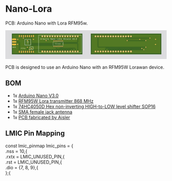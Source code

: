 # Nano-Lora
PCB: Arduino Nano with Lora RFM95w.

<picture>
  <img src="https://github.com/bvdbrule/Nano-Lora/blob/master/Nano-Lora.jpeg"  alt="Arduino Nano with Lora RFM95W" style="width:auto;">
</picture>

PCB is designed to use an Arduino Nano with an RFM95W Lorawan device.

<H2>BOM</H2>
<UL>
<LI>1x <a href="https://s.click.aliexpress.com/e/oj4uVwhix">Arduino Nano V3.0</a>
<LI>1x <a href="https://s.click.aliexpress.com/e/PBDM0cXJl">RFM95W Lora transmitter 868 MHz</a>
<LI>1x <a href="https://s.click.aliexpress.com/e/WBSL7YfS3">74HC4050D Hex non-inverting HIGH-to-LOW level shifter SOP16</a>  
<LI>1x <a href="https://s.click.aliexpress.com/e/2y16o2jgR">SMA female jack antenna</a>
<LI>1x <a href="https://aisler.net/p/FGSSKBLQ">PCB fabricated by Aisler</a>  
</UL>


<H2>LMIC Pin Mapping</H2>
const lmic_pinmap lmic_pins = {<br>
.nss = 10,{<br>
.rxtx = LMIC_UNUSED_PIN,{<br>
.rst = LMIC_UNUSED_PIN,{<br>
.dio = {7, 8, 9},{<br>
};{<br>




